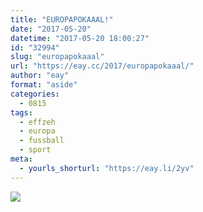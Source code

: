 ```yaml
---
title: "EUROPAPOKAAAL!"
date: "2017-05-20"
datetime: "2017-05-20 18:00:27"
id: "32994"
slug: "europapokaaal"
url: "https://eay.cc/2017/europapokaaal/"
author: "eay"
format: "aside"
categories:
  - 0815
tags:
  - effzeh
  - europa
  - fussball
  - sport
meta:
  - yourls_shorturl: "https://eay.li/2yv"
---
```


![](https://eay.cc/uploads/2017/effzeh-europa.jpg)
